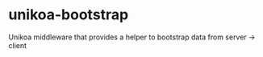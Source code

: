 # unikoa-bootstrap
Unikoa middleware that provides a helper to bootstrap data from server -> client
